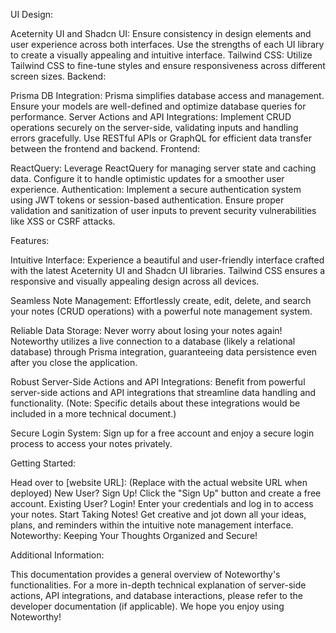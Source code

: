 UI Design:

Aceternity UI and Shadcn UI: Ensure consistency in design elements and user experience across both interfaces. Use the strengths of each UI library to create a visually appealing and intuitive interface.
Tailwind CSS: Utilize Tailwind CSS to fine-tune styles and ensure responsiveness across different screen sizes.
Backend:

Prisma DB Integration: Prisma simplifies database access and management. Ensure your models are well-defined and optimize database queries for performance.
Server Actions and API Integrations: Implement CRUD operations securely on the server-side, validating inputs and handling errors gracefully. Use RESTful APIs or GraphQL for efficient data transfer between the frontend and backend.
Frontend:

ReactQuery: Leverage ReactQuery for managing server state and caching data. Configure it to handle optimistic updates for a smoother user experience.
Authentication: Implement a secure authentication system using JWT tokens or session-based authentication. Ensure proper validation and sanitization of user inputs to prevent security vulnerabilities like XSS or CSRF attacks.

Features:

Intuitive Interface: Experience a beautiful and user-friendly interface crafted with the latest Aceternity UI and Shadcn UI libraries. Tailwind CSS ensures a responsive and visually appealing design across all devices.

Seamless Note Management: Effortlessly create, edit, delete, and search your notes (CRUD operations) with a powerful note management system.

Reliable Data Storage: Never worry about losing your notes again! Noteworthy utilizes a live connection to a database (likely a relational database) through Prisma integration, guaranteeing data persistence even after you close the application.

Robust Server-Side Actions and API Integrations: Benefit from powerful server-side actions and API integrations that streamline data handling and functionality. (Note: Specific details about these integrations would be included in a more technical document.)

Secure Login System: Sign up for a free account and enjoy a secure login process to access your notes privately.

Getting Started:

Head over to [website URL]: (Replace with the actual website URL when deployed)
New User? Sign Up! Click the "Sign Up" button and create a free account.
Existing User? Login! Enter your credentials and log in to access your notes.
Start Taking Notes! Get creative and jot down all your ideas, plans, and reminders within the intuitive note management interface.
Noteworthy: Keeping Your Thoughts Organized and Secure!

Additional Information:

This documentation provides a general overview of Noteworthy's functionalities.
For a more in-depth technical explanation of server-side actions, API integrations, and database interactions, please refer to the developer documentation (if applicable).
We hope you enjoy using Noteworthy!
